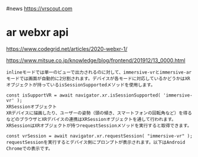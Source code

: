 
#news
https://vrscout.com

# ar webxr api
https://www.codegrid.net/articles/2020-webxr-1/

https://www.mitsue.co.jp/knowledge/blog/frontend/201912/13_0000.html

```
inlineモードでは単一のビューで出力されるのに対して、immersive-vrとimmersive-arモードでは画面が自動的に2分割されます。デバイスが各モードに対応しているかどうかはXRオブジェクトが持っているisSessionSupportedメソッドを使用します。

const isSupportVR = await navigator.xr.isSessionSupported( 'immersive-vr' );
XRSessionオブジェクト
XRデバイスに描画したり、ユーザーの姿勢（頭の傾き、スマートフォンの回転角など）を得るなどのブラウザとXRデバイスの連携はXRSessionオブジェクトを通して行われます。XRSessionはXRオブジェクトが持つrequestSessionメソッドを実行すると取得できます。

const vrSession = await navigator.xr.requestSession( "immersive-vr" );
requestSessionを実行するとデバイス側にプロンプトが表示されます。以下はAndroid Chromeでの表示です。


```
